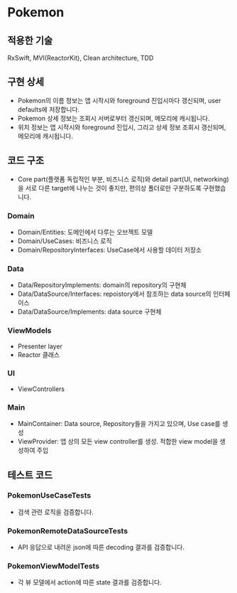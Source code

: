 # Pokemon

## 적용한 기술
RxSwift, MVI(ReactorKit), Clean architecture, TDD

## 구현 상세
- Pokemon의 이름 정보는 앱 시작시와 foreground 진입시마다 갱신되며, user defaults에 저장합니다.
- Pokemon 상세 정보는 조회시 서버로부터 갱신되며, 메모리에 캐시됩니다.
- 위치 정보는 앱 시작시와 foreground 진입시, 그리고 상세 정보 조회시 갱신되며, 메모리에 캐시됩니다.

## 코드 구조
- Core part(플랫폼 독립적인 부분, 비즈니스 로직)와 detail part(UI, networking)을 서로 다른 target에 나누는 것이 좋지만, 편의상 폴더로만 구분하도록 구현했습니다.

### Domain
- Domain/Entities: 도메인에서 다루는 오브젝트 모델
- Domain/UseCases: 비즈니스 로직
- Domain/RepositoryInterfaces: UseCase에서 사용할 데이터 저장소

### Data
- Data/RepositoryImplements: domain의 repository의 구현체
- Data/DataSource/Interfaces: repoistory에서 참조하는 data source의 인터페이스
- Data/DataSource/Implements: data source 구현체

### ViewModels
- Presenter layer
- Reactor 클래스

### UI
- ViewControllers

### Main
- MainContainer: Data source, Repository들을 가지고 있으며, Use case를 생성
- ViewProvider: 앱 상의 모든 view controller를 생성. 적합한 view model을 생성하여 주입

## 테스트 코드
### PokemonUseCaseTests
- 검색 관련 로직을 검증합니다.

### PokemonRemoteDataSourceTests
- API 응답으로 내려온 json에 따른 decoding 결과를 검증합니다.

### PokemonViewModelTests
- 각 뷰 모델에서 action에 따른 state 결과를 검증합니다.
